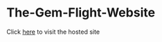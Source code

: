 # The-Gem-Flight-Website

Click <a href='https://mayank-141-shaw.github.io/The-Gem-Flight-Website/' >here</a> to visit the hosted site

